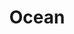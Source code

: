 ---
title: Ocean
showTitle: true
image: /assets/img/photography/oceanrocks.jpg
materials:
isPhoto: true
description: 
---